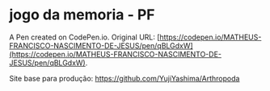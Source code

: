 # jogo da memoria - PF

A Pen created on CodePen.io. Original URL: [https://codepen.io/MATHEUS-FRANCISCO-NASCIMENTO-DE-JESUS/pen/qBLGdxW](https://codepen.io/MATHEUS-FRANCISCO-NASCIMENTO-DE-JESUS/pen/qBLGdxW).

Site base para produção: https://github.com/YujiYashima/Arthropoda
